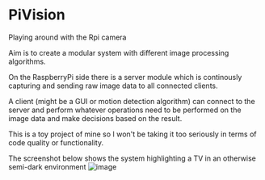 # PiVision
Playing around with the Rpi camera

Aim is to create a modular system with different image processing algorithms.

On the RaspberryPi side there is a server module which is continously capturing and sending raw image data to all connected clients.

A client (might be a GUI or motion detection algorithm) can connect to the server and perform whatever operations need to be performed on
the image data and make decisions based on the result.

This is a toy project of mine so I won't be taking it too seriously in terms of code quality or functionality.

The screenshot below shows the system highlighting a TV in an otherwise semi-dark environment
![image](https://user-images.githubusercontent.com/17113438/39840390-8d68bbfe-53df-11e8-92e6-bb4777ee51d5.png)
